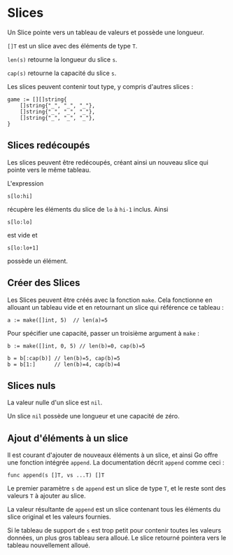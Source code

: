 # Slices
Un Slice pointe vers un tableau de valeurs et possède une longueur.

`[]T` est un slice avec des éléments de type `T`.

`len(s)` retourne la longueur du slice `s`.

`cap(s)` retourne la capacité du slice `s`.

Les slices peuvent contenir tout type, y compris d'autres slices :

    game := [][]string{
		[]string{"_", "_", "_"},
		[]string{"_", "_", "_"},
		[]string{"_", "_", "_"},
	}

## Slices redécoupés
Les slices peuvent être redécoupés, créant ainsi un nouveau slice qui pointe vers le même tableau.

L'expression

    s[lo:hi]
récupère les éléments du slice de `lo` à `hi-1` inclus. Ainsi

    s[lo:lo]
est vide et

    s[lo:lo+1]
possède un élément.

## Créer des Slices
Les Slices peuvent être créés avec la fonction `make`. Cela fonctionne en allouant un tableau vide et en retournant un slice qui référence ce tableau :

    a := make([]int, 5)  // len(a)=5
Pour spécifier une capacité, passer un troisième argument à `make` :

    b := make([]int, 0, 5) // len(b)=0, cap(b)=5

    b = b[:cap(b)] // len(b)=5, cap(b)=5
    b = b[1:]      // len(b)=4, cap(b)=4

## Slices nuls
La valeur nulle d'un slice est `nil`.

Un slice `nil` possède une longueur et une capacité de zéro.

## Ajout d'éléments à un slice
Il est courant d'ajouter de nouveaux éléments à un slice, et ainsi Go offre une fonction intégrée `append`. La documentation décrit `append` comme ceci :

    func append(s []T, vs ...T) []T

Le premier paramètre `s` de `append` est un slice de type `T`, et le reste sont des valeurs `T` à ajouter au slice.

La valeur résultante de `append` est un slice contenant tous les éléments du slice original et les valeurs fournies.

Si le tableau de support de `s` est trop petit pour contenir toutes les valeurs données, un plus gros tableau sera alloué. Le slice retourné pointera vers le tableau nouvellement alloué.
